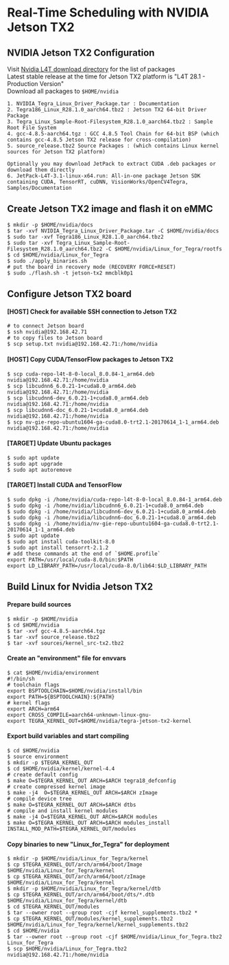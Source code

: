 # Real-Time Scheduling with NVIDIA Jetson TX2

## NVIDIA Jetson TX2 Configuration
Visit [Nvidia L4T download directory](https://developer.nvidia.com/embedded/linux-tegra) for the list of packages  
Latest stable release at the time for Jetson TX2 platform is "L4T 28.1 - Production Version"  
Download all packages to `$HOME/nvidia`
```
1. NVIDIA_Tegra_Linux_Driver_Package.tar : Documentation
2. Tegra186_Linux_R28.1.0_aarch64.tbz2 : Jetson TX2 64-bit Driver Package
3. Tegra_Linux_Sample-Root-Filesystem_R28.1.0_aarch64.tbz2 : Sample Root File System
4. gcc-4.8.5-aarch64.tgz : GCC 4.8.5 Tool Chain for 64-bit BSP (which contains gcc-4.8.5 Jetson TX2 release for cross-compilation)
5. source_release.tbz2 Source Packages : (which contains Linux kernel sources for Jetson TX2 platform)

Optionally you may download JetPack to extract CUDA .deb packages or download them directly
6. JetPack-L4T-3.1-linux-x64.run: All-in-one package Jetson SDK containing CUDA, TensorRT, cuDNN, VisionWorks/OpenCV4Tegra, Samples/Documentation
```

## Create Jetson TX2 image and flash it on eMMC
```
$ mkdir -p $HOME/nvidia/docs
$ tar -xvf NVIDIA_Tegra_Linux_Driver_Package.tar -C $HOME/nvidia/docs
$ sudo tar -xvf Tegra186_Linux_R28.1.0_aarch64.tbz2
$ sudo tar -xvf Tegra_Linux_Sample-Root-Filesystem_R28.1.0_aarch64.tbz2 -C $HOME/nvidia/Linux_for_Tegra/rootfs
$ cd $HOME/nvidia/Linux_for_Tegra
$ sudo ./apply_binaries.sh
# put the board in recovery mode (RECOVERY FORCE+RESET)
$ sudo ./flash.sh -t jetson-tx2 mmcblk0p1
```

## Configure Jetson TX2 board

#### [HOST] Check for available SSH connection to Jetson TX2
```
# to connect Jetson board
$ ssh nvidia@192.168.42.71
# to copy files to Jetson board
$ scp setup.txt nvidia@192.168.42.71:/home/nvidia
```

#### [HOST] Copy CUDA/TensorFlow packages to Jetson TX2
```
$ scp cuda-repo-l4t-8-0-local_8.0.84-1_arm64.deb nvidia@192.168.42.71:/home/nvidia
$ scp libcudnn6_6.0.21-1+cuda8.0_arm64.deb nvidia@192.168.42.71:/home/nvidia
$ scp libcudnn6-dev_6.0.21-1+cuda8.0_arm64.deb nvidia@192.168.42.71:/home/nvidia
$ scp libcudnn6-doc_6.0.21-1+cuda8.0_arm64.deb nvidia@192.168.42.71:/home/nvidia
$ scp nv-gie-repo-ubuntu1604-ga-cuda8.0-trt2.1-20170614_1-1_arm64.deb nvidia@192.168.42.71:/home/nvidia
```

#### [TARGET] Update Ubuntu packages
```
$ sudo apt update
$ sudo apt upgrade
$ sudo apt autoremove
```

#### [TARGET] Install CUDA and TensorFlow
```
$ sudo dpkg -i /home/nvidia/cuda-repo-l4t-8-0-local_8.0.84-1_arm64.deb
$ sudo dpkg -i /home/nvidia/libcudnn6_6.0.21-1+cuda8.0_arm64.deb
$ sudo dpkg -i /home/nvidia/libcudnn6-dev_6.0.21-1+cuda8.0_arm64.deb
$ sudo dpkg -i /home/nvidia/libcudnn6-doc_6.0.21-1+cuda8.0_arm64.deb
$ sudo dpkg -i /home/nvidia/nv-gie-repo-ubuntu1604-ga-cuda8.0-trt2.1-20170614_1-1_arm64.deb
$ sudo apt update
$ sudo apt install cuda-toolkit-8.0
$ sudo apt install tensorrt-2.1.2
# add these commands at the end of `$HOME.profile`
export PATH=/usr/local/cuda-8.0/bin:$PATH
export LD_LIBRARY_PATH=/usr/local/cuda-8.0/lib64:$LD_LIBRARY_PATH
```




## Build Linux for Nvidia Jetson TX2

#### Prepare build sources
```shell
$ mkdir -p $HOME/nvidia
$ cd $HOME/nvidia
$ tar -xvf gcc-4.8.5-aarch64.tgz
$ tar -xvf source_release.tbz2
$ tar -xvf sources/kernel_src-tx2.tbz2
```

#### Create an "environment" file for envvars
```shell
$ cat $HOME/nvidia/environment
#!/bin/sh
# toolchain flags
export BSPTOOLCHAIN=$HOME/nvidia/install/bin
export PATH=${BSPTOOLCHAIN}:${PATH}
# kernel flags
export ARCH=arm64
export CROSS_COMPILE=aarch64-unknown-linux-gnu-
export TEGRA_KERNEL_OUT=$HOME/nvidia/tegra-jetson-tx2-kernel
```

#### Export build variables and start compiling
```shell
$ cd $HOME/nvidia
$ source environment
$ mkdir -p $TEGRA_KERNEL_OUT
$ cd $HOME/nvidia/kernel/kernel-4.4
# create default config
$ make O=$TEGRA_KERNEL_OUT ARCH=$ARCH tegra18_defconfig
# create compressed kernel image
$ make -j4  O=$TEGRA_KERNEL_OUT ARCH=$ARCH zImage
# compile device tree
$ make O=$TEGRA_KERNEL_OUT ARCH=$ARCH dtbs
# compile and install kernel modules
$ make -j4 O=$TEGRA_KERNEL_OUT ARCH=$ARCH modules
$ make O=$TEGRA_KERNEL_OUT ARCH=$ARCH modules_install INSTALL_MOD_PATH=$TEGRA_KERNEL_OUT/modules
```

#### Copy binaries to new "Linux_for_Tegra" for deployment
```shell
$ mkdir -p $HOME/nvidia/Linux_for_Tegra/kernel
$ cp $TEGRA_KERNEL_OUT/arch/arm64/boot/Image $HOME/nvidia/Linux_for_Tegra/kernel
$ cp $TEGRA_KERNEL_OUT/arch/arm64/boot/zImage $HOME/nvidia/Linux_for_Tegra/kernel
$ mkdir -p $HOME/nvidia/Linux_for_Tegra/kernel/dtb
$ cp $TEGRA_KERNEL_OUT/arch/arm64/boot/dts/*.dtb $HOME/nvidia/Linux_for_Tegra/kernel/dtb
$ cd $TEGRA_KERNEL_OUT/modules
$ tar --owner root --group root -cjf kernel_supplements.tbz2 *
$ cp $TEGRA_KERNEL_OUT/modules/kernel_supplements.tbz2 $HOME/nvidia/Linux_for_Tegra/kernel/kernel_supplements.tbz2
$ cd $HOME/nvidia
$ tar --owner root --group root -cjf $HOME/nvidia/Linux_for_Tegra.tbz2 Linux_for_Tegra
$ scp $HOME/nvidia/Linux_for_Tegra.tbz2 nvidia@192.168.42.71:/home/nvidia
```

